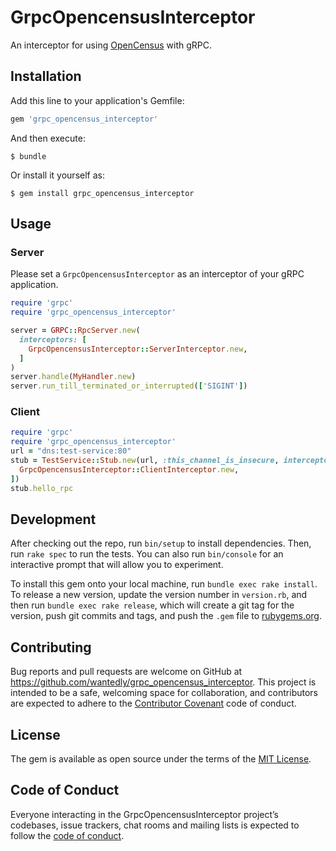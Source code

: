 # GrpcOpencensusInterceptor
An interceptor for using [OpenCensus](https://opencensus.io/) with gRPC.

## Installation

Add this line to your application's Gemfile:

```ruby
gem 'grpc_opencensus_interceptor'
```

And then execute:

    $ bundle

Or install it yourself as:

    $ gem install grpc_opencensus_interceptor

## Usage

### Server
Please set a `GrpcOpencensusInterceptor` as an interceptor of your gRPC application.

```ruby
require 'grpc'
require 'grpc_opencensus_interceptor'

server = GRPC::RpcServer.new(
  interceptors: [
    GrpcOpencensusInterceptor::ServerInterceptor.new,
  ]
)
server.handle(MyHandler.new)
server.run_till_terminated_or_interrupted(['SIGINT'])
```

### Client

```ruby
require 'grpc'
require 'grpc_opencensus_interceptor'
url = "dns:test-service:80"
stub = TestService::Stub.new(url, :this_channel_is_insecure, interceptors: [
  GrpcOpencensusInterceptor::ClientInterceptor.new,
])
stub.hello_rpc
```

## Development

After checking out the repo, run `bin/setup` to install dependencies. Then, run `rake spec` to run the tests. You can also run `bin/console` for an interactive prompt that will allow you to experiment.

To install this gem onto your local machine, run `bundle exec rake install`. To release a new version, update the version number in `version.rb`, and then run `bundle exec rake release`, which will create a git tag for the version, push git commits and tags, and push the `.gem` file to [rubygems.org](https://rubygems.org).

## Contributing

Bug reports and pull requests are welcome on GitHub at https://github.com/wantedly/grpc_opencensus_interceptor. This project is intended to be a safe, welcoming space for collaboration, and contributors are expected to adhere to the [Contributor Covenant](http://contributor-covenant.org) code of conduct.

## License

The gem is available as open source under the terms of the [MIT License](https://opensource.org/licenses/MIT).

## Code of Conduct

Everyone interacting in the GrpcOpencensusInterceptor project’s codebases, issue trackers, chat rooms and mailing lists is expected to follow the [code of conduct](https://github.com/wantedly/grpc_opencensus_interceptor/blob/master/CODE_OF_CONDUCT.md).
